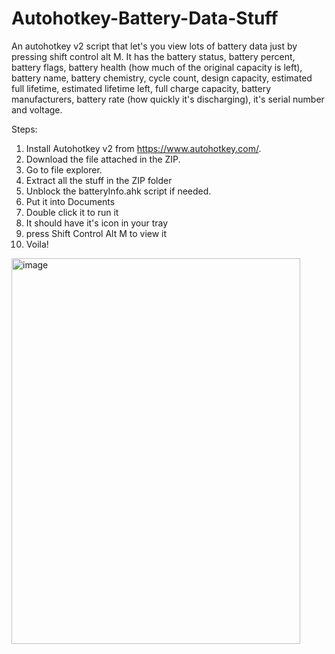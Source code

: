 # Autohotkey-Battery-Data-Stuff
An autohotkey v2 script that let's you view lots of battery data just by pressing shift control alt M. It has the battery status, battery percent, battery flags, battery health (how much of the original capacity is left), battery name, battery chemistry, cycle count, design capacity, estimated full lifetime, estimated lifetime left, full charge capacity, battery manufacturers, battery rate (how quickly it's discharging), it's serial number and voltage. 

Steps:
1. Install Autohotkey v2 from https://www.autohotkey.com/.
2. Download the file attached in the ZIP.
3. Go to file explorer.
4. Extract all the stuff in the ZIP folder
5. Unblock the batteryInfo.ahk script if needed.
6. Put it into Documents
7. Double click it to run it
8. It should have it's icon in your tray
9. press Shift Control Alt M to view it
10. Voila!

<img width="462" height="617" alt="image" src="https://github.com/user-attachments/assets/dbbe0e6a-573f-4f97-87e3-9036cf14cc3e" />

